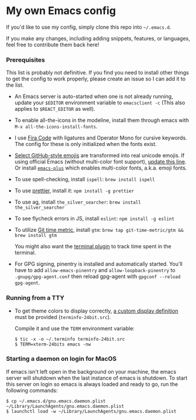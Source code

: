 # My own Emacs config

If you'd like to use my config, simply clone this repo into `~/.emacs.d`.

If you make any changes, including adding snippets, features, or languages, feel
free to contribute them back here!

### Prerequisites

This list is probably not definitive. If you find you need to install other
things to get the config to work properly, please create an issue so I can add
it to the list.

- An Emacs server is auto-started when one is not already running, update your
  `$EDITOR` environment variable to `emacsclient -c` (This also applies to
  `$REACT_EDITOR` as well).

- To enable all-the-icons in the modeline, install them through emacs with `M-x
  all-the-icons-install-fonts`.

- I use [Fira Code](https://github.com/tonsky/FiraCode) with ligatures and
  Operator Mono for cursive keywords. The config for these is only initialized
  when the fonts exist.

- [Select GitHub-style emojis](https://gitmoji.carloscuesta.me/) are transformed
  into real unicode emojis. If using official Emacs (without multi-color font
  support), [update this line](https://github.com/wwilsman/emacs.d/blob/master/lisp/init-emojis.el#L12-L13).
  Or install [`emacs-plus`](https://github.com/d12frosted/homebrew-emacs-plus)
  which enables multi-color fonts, a.k.a. emoji fonts.

- To use spell-checking, install `ispell`: `brew install ispell`

- To use [prettier](https://prettier.io/), install it: `npm install -g prettier`

- To use ag, install `the_silver_searcher`: `brew install
  the_silver_searcher`

- To see flycheck errors in JS, install `eslint`: `npm install -g eslint`

- To utilize [Git time metric](https://github.com/git-time-metric/gtm), install
  `gtm`: `brew tap git-time-metric/gtm && brew install gtm`

  You might also want the [terminal
  plugin](https://github.com/git-time-metric/gtm-terminal-plugin) to track time
  spent in the terminal.

- For GPG signing, pinentry is installed and automatically started. You'll have
  to add `allow-emacs-pinentry` and `allow-loopback-pinentry` to `.gnupg/gpg-agent.conf`
  then reload gpg-agent with `gpgconf --reload gpg-agent`.

### Running from a TTY

- To get theme colors to display correctly, [a custom display
  definition](https://www.gnu.org/software/emacs/manual/html_mono/efaq.html#Colors-on-a-TTY)
  must be provided (`terminfo-24bit.src`).

  Compile it and use the `TERM` environment variable:

  ```ssh-session
  $ tic -x -o ~/.terminfo terminfo-24bit.src
  $ TERM=xterm-24bits emacs -nw
  ```

### Starting a daemon on login for MacOS

If emacs isn't left open in the background on your machine, the emacs server
will shutdown when the last instance of emacs is shutdown. To start this server
on login so emacs is always loaded and ready to go, run the following commands:

``` ssh-session
$ cp ~/.emacs.d/gnu.emacs.daemon.plist ~/Library/LaunchAgents/gnu.emacs.daemon.plist
$ launchctl load -w ~/Library/LaunchAgents/gnu.emacs.daemon.plist
```

